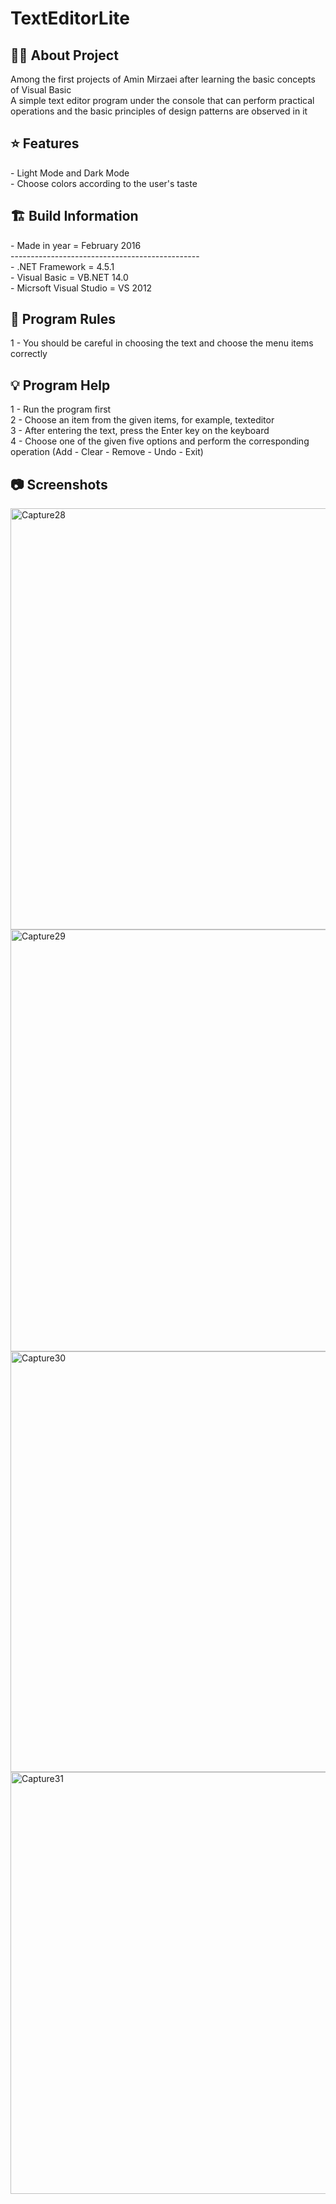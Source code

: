 # TextEditorLite

<h2> 👨‍💻 About Project</h2>
Among the first projects of Amin Mirzaei after learning the basic concepts of Visual Basic <br />
A simple text editor program under the console that can perform practical operations and the basic principles of design patterns are observed in it <br />

<h2> ⭐ Features</h2>
- Light Mode and Dark Mode<br />
- Choose colors according to the user's taste <br />

<h2> 🏗 Build Information</h2>
- Made in year = February 2016 <br />
----------------------------------------------- <br />
- .NET Framework =  4.5.1 <br />
- Visual Basic = VB.NET 14.0 <br />
- Micrsoft Visual Studio = VS 2012 <br />


<h2> 📜 Program Rules</h2>
1 - You should be careful in choosing the text and choose the menu items correctly <br />

<h2> 💡 Program Help</h2>
1 - Run the program first<br />
2 - Choose an item from the given items, for example, texteditor <br />
3 - After entering the text, press the Enter key on the keyboard<br />
4 - Choose one of the given five options and perform the corresponding operation (Add - Clear - Remove - Undo - Exit)


<h2>📷 Screenshots</h2>
<img width="674" alt="Capture28" src="https://github.com/user-attachments/assets/dcc219cf-6250-4ad3-84ac-d5b45fb0ea11">
<img width="675" alt="Capture29" src="https://github.com/user-attachments/assets/671f7b92-a583-4f21-bf0f-2a6d472a734c">
<img width="673" alt="Capture30" src="https://github.com/user-attachments/assets/b06ef5a8-2970-4e48-bc42-11302f2237e2">
<img width="675" alt="Capture31" src="https://github.com/user-attachments/assets/69afec51-9da6-4b9c-858f-f28f8e349693">
